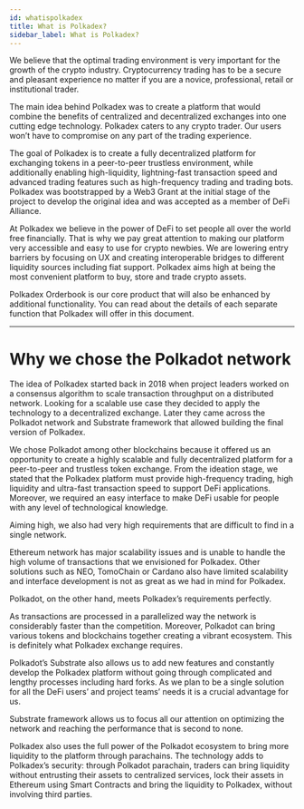 ```yaml
---
id: whatispolkadex
title: What is Polkadex?
sidebar_label: What is Polkadex?
---
```


We believe that the optimal trading environment is very important for the growth of the crypto industry. Cryptocurrency trading has to be a secure and pleasant experience no matter if you are a novice, professional, retail or institutional trader.

The main idea behind Polkadex was to create a platform that would combine the benefits of centralized and decentralized exchanges into one cutting edge technology. Polkadex caters to any crypto trader. Our users won’t have to compromise on any part of the trading experience.

The goal of Polkadex is to create a fully decentralized platform for exchanging tokens in a peer-to-peer trustless environment, while additionally enabling high-liquidity, lightning-fast transaction speed and advanced trading features such as high-frequency trading and trading bots. Polkadex was bootstrapped by a Web3 Grant at the initial stage of the project to develop the original idea and was accepted as a member of DeFi Alliance.

At Polkadex we believe in the power of DeFi to set people all over the world free financially. That is why we pay great attention to making our platform very accessible and easy to use for crypto newbies. We are lowering entry barriers by focusing on UX and creating interoperable bridges to different liquidity sources including fiat support. Polkadex aims high at being the most convenient platform to buy, store and trade crypto assets.

Polkadex Orderbook is our core product that will also be enhanced by additional functionality. You can read about the details of each separate function that Polkadex will offer in this document.

---

# Why we chose the Polkadot network
The idea of Polkadex started back in 2018 when project leaders worked on a consensus algorithm to scale transaction throughput on a distributed network. Looking for a scalable use case they decided to apply the technology to a decentralized exchange. Later they came across the Polkadot network and Substrate framework that allowed building the final version of Polkadex.

We chose Polkadot among other blockchains because it offered us an opportunity to create a highly scalable and fully decentralized platform for a peer-to-peer and trustless token exchange. From the ideation stage, we stated that the Polkadex platform must provide high-frequency trading, high liquidity and ultra-fast transaction speed to support DeFi applications. Moreover, we required an easy interface to make DeFi usable for people with any level of technological knowledge.

Aiming high, we also had very high requirements that are difficult to find in a single network.

Ethereum network has major scalability issues and is unable to handle the high volume of transactions that we envisioned for Polkadex. Other solutions such as NEO, TomoChain or Cardano also have limited scalability and interface development is not as great as we had in mind for Polkadex.

Polkadot, on the other hand, meets Polkadex’s requirements perfectly.

As transactions are processed in a parallelized way the network is considerably faster than the competition. Moreover, Polkadot can bring various tokens and blockchains together creating a vibrant ecosystem. This is definitely what Polkadex exchange requires.

Polkadot’s Substrate also allows us to add new features and constantly develop the Polkadex platform without going through complicated and lengthy processes including hard forks. As we plan to be a single solution for all the DeFi users’ and project teams’ needs it is a crucial advantage for us.

Substrate framework allows us to focus all our attention on optimizing the network and reaching the performance that is second to none.

Polkadex also uses the full power of the Polkadot ecosystem to bring more liquidity to the platform through parachains. The technology adds to Polkadex’s security: through Polkadot parachain, traders can bring liquidity without entrusting their assets to centralized services, lock their assets in Ethereum using Smart Contracts and bring the liquidity to Polkadex, without involving third parties.
